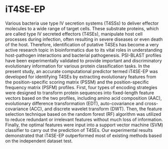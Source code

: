 # iT4SE-EP
Various bacteria use type IV secretion systems (T4SSs) to deliver effector molecules to a wide range of target cells. These substrate proteins, which are called type IV secreted effectors (T4SEs), manipulate host cell processes during infection, often resulting in severe diseases or even death of the host. Therefore, identification of putative T4SEs has become a very active research topic in bioinformatics due to its vital roles in understanding host-pathogen interactions and bacterial pathogenesis. PSI-BLAST profiles have been experimentally validated to provide important and discriminatory evolutionary information for various protein classification tasks. In the present study, an accurate computational predictor termed iT4SE-EP was developed for identifying T4SEs by extracting evolutionary features from the position-specific scoring matrix (PSSM) and the position-specific frequency matrix (PSFM) profiles. First, four types of encoding strategies were designed to transform protein sequences into fixed-length feature vectors based on the two profiles, including amino acid composition (AAC), evolutionary difference transformation (EDT), auto-covariance and cross-covariance (ACC), and discrete wavelet transform (DWT). Then, the feature selection technique based on the random forest (RF) algorithm was utilized to reduce redundant or irrelevant features without much loss of information. Finally, the optimal features were input into a support vector machine (SVM) classifier to carry out the prediction of T4SEs. Our experimental results demonstrated that iT4SE-EP outperformed most of existing methods based on the independent dataset test.
